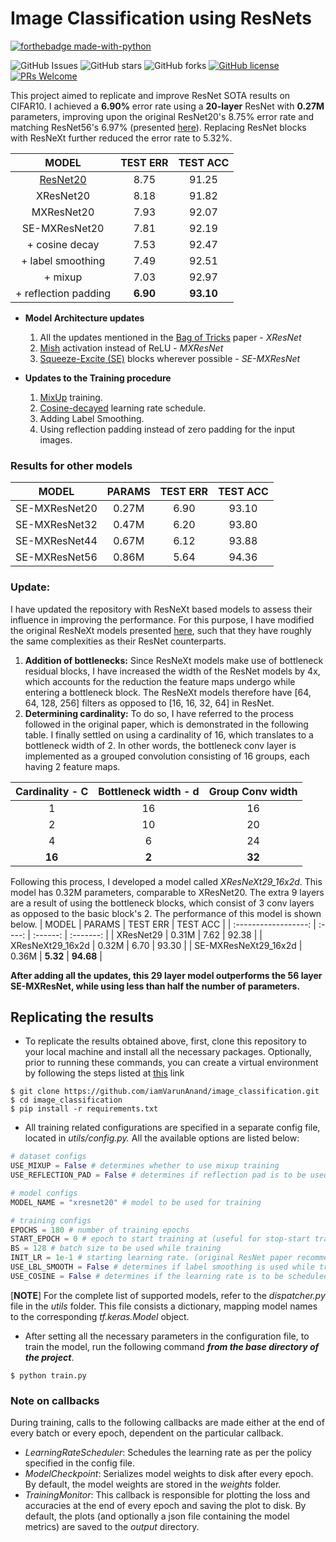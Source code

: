 # Image Classification using ResNets
[![forthebadge made-with-python](http://ForTheBadge.com/images/badges/made-with-python.svg)](https://www.python.org/)

![GitHub Issues](https://img.shields.io/github/issues/iamVarunAnand/image_classification)
![GitHub stars](https://img.shields.io/github/stars/iamVarunAnand/image_classification)
![GitHub forks](https://img.shields.io/github/forks/iamVarunAnand/image_classification)
[![GitHub license](https://img.shields.io/github/license/iamVarunAnand/image_classification.svg)](https://github.com/iamVarunAnand/image_classification/blob/master/LICENSE)
[![PRs Welcome](https://img.shields.io/badge/PR-welcome-brightgreen)](http://makeapullrequest.com)

This project aimed to replicate and improve ResNet SOTA results on CIFAR10. I achieved a **6.90%** error rate using a **20-layer** ResNet with **0.27M** parameters, improving upon the original ResNet20's 8.75% error rate and matching ResNet56's 6.97% (presented [here](https://arxiv.org/abs/1512.03385)). Replacing ResNet blocks with ResNeXt further reduced the error rate to 5.32%.

|                    MODEL                     | TEST ERR | TEST ACC  |
| :------------------------------------------: | :------: | :-------: |
| [ResNet20](https://arxiv.org/abs/1512.03385) |   8.75   |   91.25   |
|                  XResNet20                   |   8.18   |   91.82   |
|                  MXResNet20                  |   7.93   |   92.07   |
|                SE-MXResNet20                 |   7.81   |   92.19   |
|                + cosine decay                |   7.53   |   92.47   |
|              + label smoothing               |   7.49   |   92.51   |
|                   + mixup                    |   7.03   |   92.97   |
|             + reflection padding             | **6.90** | **93.10** |
- **Model Architecture updates**
	1. All the updates mentioned in the [Bag of Tricks](https://arxiv.org/abs/1812.01187) paper - *XResNet*
	2. [Mish](https://arxiv.org/abs/1908.08681) activation instead of ReLU - *MXResNet*
	3. [Squeeze-Excite (SE)](https://arxiv.org/abs/1709.01507) blocks wherever possible - *SE-MXResNet*
  
- **Updates to the Training procedure**
	1. [MixUp](https://arxiv.org/abs/1710.09412) training.
	2. [Cosine-decayed](https://arxiv.org/abs/1608.03983) learning rate schedule.
	3. Adding Label Smoothing.
	4. Using reflection padding instead of zero padding for the input images.

### Results for other models
|     MODEL     | PARAMS | TEST ERR | TEST ACC |
| :-----------: | :----: | :------: | :------: |
| SE-MXResNet20 | 0.27M  |   6.90   |  93.10   |
| SE-MXResNet32 | 0.47M  |   6.20   |  93.80   |
| SE-MXResNet44 | 0.67M  |   6.12   |  93.88   |
| SE-MXResNet56 | 0.86M  |   5.64   |  94.36   |

### Update:
I have updated the repository with ResNeXt based models to assess their influence in improving the performance. For this purpose, I have modified the original ResNeXt models presented [here](https://arxiv.org/abs/1611.05431), such that they have roughly the same complexities as their ResNet counterparts.
1. **Addition of bottlenecks:** Since ResNeXt models make use of bottleneck residual blocks, I have increased the width of the ResNet models by 4x, which accounts for the reduction the feature maps undergo while entering a bottleneck block. The ResNeXt models therefore have [64, 64, 128, 256] filters as opposed to [16, 16, 32, 64] in ResNet.
2. **Determining cardinality:** To do so, I have referred to the process followed in the original paper, which is demonstrated in the following table. I finally settled on using a cardinality of 16, which translates to a bottleneck width of 2. In other words, the bottleneck conv layer is implemented as a grouped convolution consisting of 16 groups, each having 2 feature maps.

| Cardinality - C | Bottleneck width - d | Group Conv width |
| :-------------: | :------------------: | :--------------: |
|        1        |          16          |        16        |
|        2        |          10          |        20        |
|        4        |          6           |        24        |
|     **16**      |        **2**         |      **32**      |

Following this process, I developed a model called *XResNeXt29_16x2d*. This model has 0.32M parameters, comparable to XResNet20. The extra 9 layers are a result of using the bottleneck blocks, which consist of 3 conv layers as opposed to the basic block's 2. The performance of this model is shown below.
|        MODEL         | PARAMS | TEST ERR | TEST ACC  |
| :------------------: | :----: | :------: | :-------: |
|      XResNet29       | 0.31M  |   7.62   |   92.38   |
|   XResNeXt29_16x2d   | 0.32M  |   6.70   |   93.30   |
| SE-MXResNeXt29_16x2d | 0.36M  | **5.32** | **94.68** |

**After adding all the updates, this 29 layer model outperforms the 56 layer SE-MXResNet, while using less than half the number of parameters.**

## Replicating the results
- To replicate the results obtained above, first, clone this repository to your local machine and install all the necessary packages. Optionally, prior to running these commands, you can create a virtual environment by following the steps listed at [this](https://uoa-eresearch.github.io/eresearch-cookbook/recipe/2014/11/26/python-virtual-env/) link
```
$ git clone https://github.com/iamVarunAnand/image_classification.git
$ cd image_classification
$ pip install -r requirements.txt
```
- All training related configurations are specified in a separate config file, located in *utils/config.py.* All the available options are listed below:
```python
# dataset configs
USE_MIXUP = False # determines whether to use mixup training
USE_REFLECTION_PAD = False # determines if reflection pad is to be used for the input images, instead of zero pad

# model configs
MODEL_NAME = "xresnet20" # model to be used for training

# training configs
EPOCHS = 180 # number of training epochs
START_EPOCH = 0 # epoch to start training at (useful for stop-start training)
BS = 128 # batch size to be used while training
INIT_LR = 1e-1 # starting learning rate. (original ResNet paper recommends setting this to 1e-1)
USE_LBL_SMOOTH = False # determines if label smoothing is used while training
USE_COSINE = False # determines if the learning rate is to be scheduled using the cosine decay policy.
```
[**NOTE**] For the complete list of supported models, refer to the *dispatcher.py* file in the *utils* folder. This file consists a dictionary, mapping model names to the corresponding *tf.keras.Model* object.

- After setting all the necessary parameters in the configuration file, to train the model, run the following command ***from the base directory of the project***.
```
$ python train.py
```
### Note on callbacks
During training, calls to the following callbacks are made either at the end of every batch or every epoch, dependent on the particular callback.
- *LearningRateScheduler*: Schedules the learning rate as per the policy specified in the config file.
- *ModelCheckpoint*: Serializes model weights to disk after every epoch. By default, the model weights are stored in the *weights* folder.
- *TrainingMonitor*: This callback is responsible for plotting the loss and accuracies at the end of every epoch and saving the plot to disk. By default, the plots (and optionally a json file containing the model metrics) are saved to the *output* directory.
